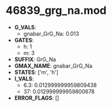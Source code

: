 # 46839_grg_na.mod

- **G_VALS**:
  - gnabar_GrG_Na: 0.013
- **GATES**:
  - h: 1
  - m: 3
- **SUFFIX**: GrG_Na
- **GMAX_NAME**: gnabar_GrG_Na
- **STATES**: ['m', 'h']
- **I_VALS**:
  - 6.3: 0.012999999959809438
  - 37: 0.012999999959800678
- **ERROR_FLAGS**: []
